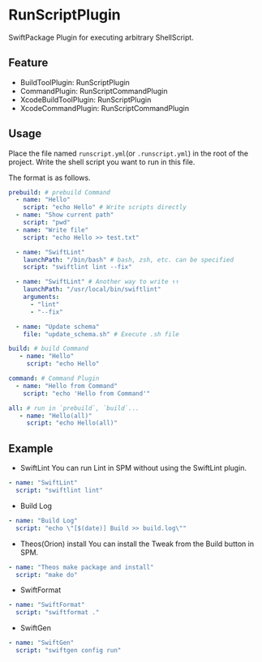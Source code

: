 # RunScriptPlugin

SwiftPackage Plugin for executing arbitrary ShellScript.

## Feature
- BuildToolPlugin: RunScriptPlugin
- CommandPlugin: RunScriptCommandPlugin
- XcodeBuildToolPlugin: RunScriptPlugin
- XcodeCommandPlugin: RunScriptCommandPlugin

## Usage
Place the file named `runscript.yml`(or `.runscript.yml`) in the root of the project.
Write the shell script you want to run in this file.

The format is as follows.

```yaml
prebuild: # prebuild Command
  - name: "Hello"
    script: "echo Hello" # Write scripts directly
  - name: "Show current path"
    script: "pwd"
  - name: "Write file"
    script: "echo Hello >> test.txt"

  - name: "SwiftLint"
    launchPath: "/bin/bash" # bash, zsh, etc. can be specified
    script: "swiftlint lint --fix"

  - name: "SwiftLint" # Another way to write ↑↑
    launchPath: "/usr/local/bin/swiftlint"
    arguments:
      - "lint"
      - "--fix"

  - name: "Update schema"
    file: "update_schema.sh" # Execute .sh file

build: # build Command
   - name: "Hello"
     script: "echo Hello"

command: # Command Plugin
  - name: "Hello from Command"
    script: "echo 'Hello from Command'"

all: # run in `prebuild`, `build`...
   - name: "Hello(all)"
     script: "echo Hello(all)"
```

## Example
- SwiftLint
You can run Lint in SPM without using the SwiftLint plugin.
```yaml
- name: "SwiftLint"
  script: "swiftlint lint"
```

- Build Log
```yaml
- name: "Build Log"
  script: "echo \"[$(date)] Build >> build.log\""
```

- Theos(Orion) install
You can install the Tweak from the Build button in SPM.
```yaml
- name: "Theos make package and install"
  script: "make do"
```
- SwiftFormat
```yaml
- name: "SwiftFormat"
  script: "swiftformat ."
```

- SwiftGen
```yaml
- name: "SwiftGen"
  script: "swiftgen config run"
```

